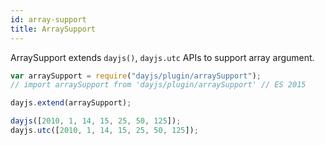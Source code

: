 ```yaml
---
id: array-support
title: ArraySupport
---
```


ArraySupport extends `dayjs()`, `dayjs.utc` APIs to support array argument.

```javascript
var arraySupport = require("dayjs/plugin/arraySupport");
// import arraySupport from 'dayjs/plugin/arraySupport' // ES 2015

dayjs.extend(arraySupport);

dayjs([2010, 1, 14, 15, 25, 50, 125]);
dayjs.utc([2010, 1, 14, 15, 25, 50, 125]);
```
